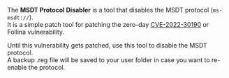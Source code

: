 The **MSDT Protocol Disabler** is a tool that disables the MSDT protocol (`ms-msdt://`).  
It is a simple patch tool for patching the zero-day [CVE-2022-30190](https://doublepulsar.com/follina-a-microsoft-office-code-execution-vulnerability-1a47fce5629e) or Follina vulnerability.

Until this vulnerability gets patched, use this tool to disable the MSDT protocol.  
A backup .reg file will be saved to your user folder in case you want to re-enable the protocol.
